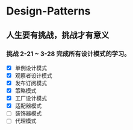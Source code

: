 # Design-Patterns

## 人生要有挑战，挑战才有意义

### 挑战 2-21 ~ 3-28 完成所有设计模式的学习。

- [x] 单例设计模式
- [x] 观察者设计模式
- [x] 发布订阅模式
- [x] 策略模式
- [x] 工厂设计模式
- [x] 适配器模式
- [ ] 装饰器模式
- [ ] 代理模式